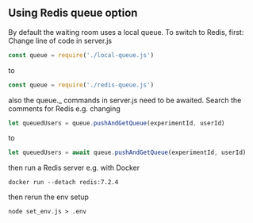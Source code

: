 
## Using Redis queue option
By default the waiting room uses a local queue. To switch to Redis, first:
Change line of code in server.js
```javascript
const queue = require('./local-queue.js')
```
to
```javascript
const queue = require('./redis-queue.js')
```
also the queue._ commands in server.js need to be awaited. Search the comments for Redis e.g. changing
```javascript
let queuedUsers = queue.pushAndGetQueue(experimentId, userId)
```
to
```javascript
let queuedUsers = await queue.pushAndGetQueue(experimentId, userId)
```
then run a Redis server e.g. with Docker
```shell
docker run --detach redis:7.2.4
```
then rerun the env setup
```shell
node set_env.js > .env
```

